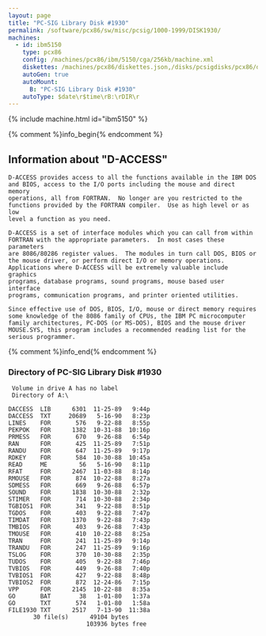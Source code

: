 ```yaml
---
layout: page
title: "PC-SIG Library Disk #1930"
permalink: /software/pcx86/sw/misc/pcsig/1000-1999/DISK1930/
machines:
  - id: ibm5150
    type: pcx86
    config: /machines/pcx86/ibm/5150/cga/256kb/machine.xml
    diskettes: /machines/pcx86/diskettes.json,/disks/pcsigdisks/pcx86/diskettes.json
    autoGen: true
    autoMount:
      B: "PC-SIG Library Disk #1930"
    autoType: $date\r$time\rB:\rDIR\r
---
```


{% include machine.html id="ibm5150" %}

{% comment %}info_begin{% endcomment %}

## Information about "D-ACCESS"

    D-ACCESS provides access to all the functions available in the IBM DOS
    and BIOS, access to the I/O ports including the mouse and direct memory
    operations, all from FORTRAN.  No longer are you restricted to the
    functions provided by the FORTRAN compiler.  Use as high level or as low
    level a function as you need.
    
    D-ACCESS is a set of interface modules which you can call from within
    FORTRAN with the appropriate parameters.  In most cases these parameters
    are 8086/80286 register values.  The modules in turn call DOS, BIOS or
    the mouse driver, or perform direct I/O or memory operations.
    Applications where D-ACCESS will be extremely valuable include graphics
    programs, database programs, sound programs, mouse based user interface
    programs, communication programs, and printer oriented utilities.
    
    Since effective use of DOS, BIOS, I/O, mouse or direct memory requires
    some knowledge of the 8086 family of CPUs, the IBM PC microcomputer
    family architectures, PC-DOS (or MS-DOS), BIOS and the mouse driver
    MOUSE.SYS, this program includes a recommended reading list for the
    serious programmer.
{% comment %}info_end{% endcomment %}


### Directory of PC-SIG Library Disk #1930

     Volume in drive A has no label
     Directory of A:\

    DACCESS  LIB      6301  11-25-89   9:44p
    DACCESS  TXT     20689   5-16-90   8:23p
    LINES    FOR       576   9-22-88   8:55p
    PEKPOK   FOR      1382  10-31-88  10:16p
    PRMESS   FOR       670   9-26-88   6:54p
    RAN      FOR       425  11-25-89   7:51p
    RANDU    FOR       647  11-25-89   9:17p
    RDKEY    FOR       584  10-30-88  10:45a
    READ     ME         56   5-16-90   8:11p
    RFAT     FOR      2467  11-03-88   8:14p
    RMOUSE   FOR       874  10-22-88   8:27a
    SDMESS   FOR       669   9-26-88   6:57p
    SOUND    FOR      1838  10-30-88   2:32p
    STIMER   FOR       714  10-30-88   2:34p
    TGBIOS1  FOR       341   9-22-88   8:51p
    TGDOS    FOR       403   9-22-88   7:47p
    TIMDAT   FOR      1370   9-22-88   7:43p
    TMBIOS   FOR       403   9-26-88   7:43p
    TMOUSE   FOR       410  10-22-88   8:25a
    TRAN     FOR       241  11-25-89   9:14p
    TRANDU   FOR       247  11-25-89   9:16p
    TSLOG    FOR       370  10-30-88   2:35p
    TUDOS    FOR       405   9-22-88   7:46p
    TVBIOS   FOR       449   9-26-88   7:40p
    TVBIOS1  FOR       427   9-22-88   8:48p
    TVBIOS2  FOR       872  12-24-86   7:15p
    VPP      FOR      2145  10-22-88   8:35a
    GO       BAT        38   1-01-80   1:37a
    GO       TXT       574   1-01-80   1:58a
    FILE1930 TXT      2517   7-13-90  11:38a
           30 file(s)      49104 bytes
                          103936 bytes free
